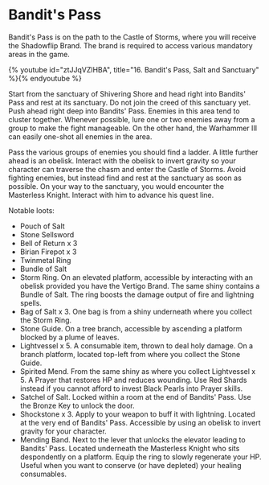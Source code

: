 # Bandit's Pass

Bandit's Pass is on the path to the Castle of Storms, where you will receive the
Shadowflip Brand. The brand is required to access various mandatory areas in the
game.

{% youtube id="ztJJqVZlHBA", title="16. Bandit's Pass, Salt and Sanctuary" %}{% endyoutube %}

Start from the sanctuary of Shivering Shore and head right into Bandits' Pass
and rest at its sanctuary. Do not join the creed of this sanctuary yet. Push
ahead right deep into Bandits' Pass. Enemies in this area tend to cluster
together. Whenever possible, lure one or two enemies away from a group to make
the fight manageable. On the other hand, the Warhammer III can easily one-shot
all enemies in the area.

Pass the various groups of enemies you should find a ladder. A little further
ahead is an obelisk. Interact with the obelisk to invert gravity so your
character can traverse the chasm and enter the Castle of Storms. Avoid fighting
enemies, but instead find and rest at the sanctuary as soon as possible. On your
way to the sanctuary, you would encounter the Masterless Knight. Interact with
him to advance his quest line.

Notable loots:

-   Pouch of Salt
-   Stone Sellsword
-   Bell of Return x 3
-   Birian Firepot x 3
-   Twinmetal Ring
-   Bundle of Salt
-   Storm Ring. On an elevated platform, accessible by interacting with an
    obelisk provided you have the Vertigo Brand. The same shiny contains a
    Bundle of Salt. The ring boosts the damage output of fire and lightning
    spells.
-   Bag of Salt x 3. One bag is from a shiny underneath where you collect the
    Storm Ring.
-   Stone Guide. On a tree branch, accessible by ascending a platform blocked by
    a plume of leaves.
-   Lightvessel x 5. A consumable item, thrown to deal holy damage. On a branch
    platform, located top-left from where you collect the Stone Guide.
-   Spirited Mend. From the same shiny as where you collect Lightvessel x 5. A
    Prayer that restores HP and reduces wounding. Use Red Shards instead if you
    cannot afford to invest Black Pearls into Prayer skills.
-   Satchel of Salt. Locked within a room at the end of Bandits' Pass. Use the
    Bronze Key to unlock the door.
-   Shockstone x 3. Apply to your weapon to buff it with lightning. Located at
    the very end of Bandits' Pass. Accessible by using an obelisk to invert
    gravity for your character.
-   Mending Band. Next to the lever that unlocks the elevator leading to
    Bandits' Pass. Located underneath the Masterless Knight who sits
    despondently on a platform. Equip the ring to slowly regenerate your HP.
    Useful when you want to conserve (or have depleted) your healing
    consumables.
